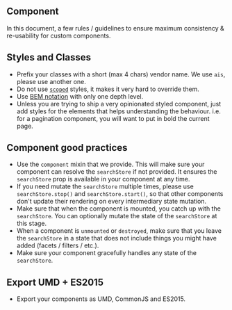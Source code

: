 Component
---------

In this document, a few rules / guidelines to ensure maximum consistency & re-usability for custom components.

## Styles and Classes

* Prefix your classes with a short (max 4 chars) vendor name. We use `ais`, please use another one.
* Do not use [`scoped`](https://vue-loader.vuejs.org/en/features/scoped-css.html) styles, it makes it very hard to override them.
* Use [BEM notation](http://getbem.com/introduction/) with only one depth level.
* Unless you are trying to ship a very opinionated styled component, just add styles for the elements that helps understanding the behaviour. i.e. for a pagination component, you will want to put in bold the current page.

## Component good practices

* Use the `component` mixin that we provide. This will make sure your component can resolve the `searchStore` if not provided. It ensures the `searchStore` prop is available in your component at any time.
* If you need mutate the `searchStore` multiple times, please use `searchStore.stop()` and `searchStore.start()`, so that other components don't update their rendering on every intermediary state mutation.
* Make sure that when the component is mounted, you catch up with the `searchStore`. You can optionally mutate the state of the `searchStore` at this stage.
* When a component is `unmounted` or `destroyed`, make sure that you leave the `searchStore` in a state that does not include things you might have added (facets / filters / etc.).
* Make sure your component gracefully handles any state of the `searchStore`.

## Export UMD + ES2015

* Export your components as UMD, CommonJS and ES2015.
